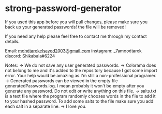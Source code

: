 # strong-password-generator

If you used this app before you will pull changes, please make sure you back up your generated passwords! the file will be removed!

If you need any help please feel free to contact me through my contact details.

Email: mohdtarekelsayed2003@gmail.com
instagram: _7amoodtarek
discord: Shikabala#6224

Notes: 
-> We do not save any user generated passwords.
-> Colorama does not belong to me and it's added to the repository because I got some import    error. Your help would be amazing as I'm still a non-professional programer.
-> Generated passwords can be viewed in the empty file generatedPasswords.log. I mean probably    it won't be empty after you generate any password. Do not edit or write anything on this    file.
-> salts.txt is a text file where the program randomly chooses words in the file to add it to       your hashed password. To add some salts to the file make sure you add each salt in a separate
   line.
-> I love you.
